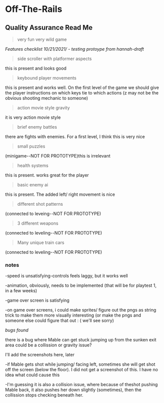 # Off-The-Rails
## Quality Assurance Read Me
>very fun very wild game

*Features checklist 10/21/2021/ - testing protoype from hannah-draft*

>side scroller with platformer aspects 

this is present and looks good

>keybound player movements 

this is present and works well. On the first level of the game we should give the player instructions on which keys tie to which actions (z may not be the obvious shooting mechanic to someone)

>action movie style gravity 

it is very action movie style

>brief enemy battles

there are fights with enemies. For a first level, I think this is very nice

>small puzzles 

(minigame--NOT FOR PROTOTYPE)this is irrelevant

>health systems 

this is present. works great for the player

>basic enemy ai 

this is present. The added left/ right movement is nice

>different shot patterns 

(connected to leveing--NOT FOR PROTOTYPE)

>3 different weapons 

(connected to leveling--NOT FOR PROTOTYPE)

>Many unique train cars

(connected to leveling--NOT FOR PROTOTYPE)

### notes

-speed is unsatisfying-controls feels laggy, but it works well

-animation, obviously, needs to be implemented (that will be for playtest 1, in a few weeks)

-game over screen is satisfying

-on game over screens, i could make sprites/ figure out the pngs as string trick to make them more visually interesting (or make the pngs and someone else could figure that out : ( we'll see sorry)

*bugs found*

there is a bug where Mable can get stuck jumping up from the sunken exit area could be a collission or gravity issue?

I'll add the screenshots here, later

-if Mable gets shot while jumping/ facing left, sometimes she will get shot off the screen (below the floor). I did not get a screenshot of this. I have no idea what could cause this

-I'm guessing it is also a collision issue, where because of theshot pushing Mable back, it also pushes her down slightly (sometimes), then the collission stops checking beneath her.
